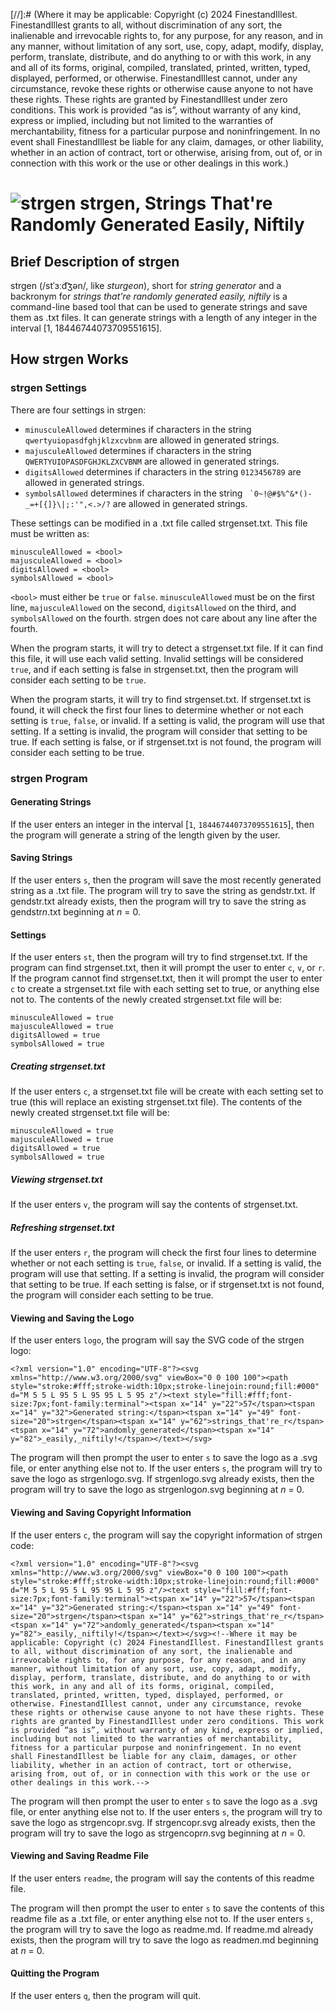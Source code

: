 [//]:# (Where it may be applicable: Copyright (c) 2024 FinestandIllest. FinestandIllest grants to all, without discrimination of any sort, the inalienable and irrevocable rights to, for any purpose, for any reason, and in any manner, without limitation of any sort, use, copy, adapt, modify, display, perform, translate, distribute, and do anything to or with this work, in any and all of its forms, original, compiled, translated, printed, written, typed, displayed, performed, or otherwise. FinestandIllest cannot, under any circumstance, revoke these rights or otherwise cause anyone to not have these rights. These rights are granted by FinestandIllest under zero conditions. This work is provided “as is”, without warranty of any kind, express or implied, including but not limited to the warranties of merchantability, fitness for a particular purpose and noninfringement. In no event shall FinestandIllest be liable for any claim, damages, or other liability, whether in an action of contract, tort or otherwise, arising from, out of, or in connection with this work or the use or other dealings in this work.)

# ![strgen](strgen.svg) strgen, Strings That're Randomly Generated Easily, Niftily

## Brief Description of strgen

strgen (/stˈɜːd͡ʒən/, like *sturgeon*), short for *string generator* and a backronym for *strings that're randomly generated easily, niftily* is a command-line based tool that can be used to generate strings and save them as .txt files. It can generate strings with a length of any integer in the interval [1, 18446744073709551615].

## How strgen Works

### strgen Settings

There are four settings in strgen:

- `minusculeAllowed` determines if characters in the string `qwertyuiopasdfghjklzxcvbnm` are allowed in generated strings.
- `majusculeAllowed` determines if characters in the string `QWERTYUIOPASDFGHJKLZXCVBNM` are allowed in generated strings.
- `digitsAllowed` determines if characters in the string `0123456789` are allowed in generated strings.
- `symbolsAllowed` determines if characters in the string `` `0~!@#$%^&*()-_=+[{]}\|;:'",<.>/?`` are allowed in generated strings.

These settings can be modified in a .txt file called strgenset.txt. This file must be written as:

```
minusculeAllowed = <bool>
majusculeAllowed = <bool>
digitsAllowed = <bool>
symbolsAllowed = <bool>
```

`<bool>` must either be `true` or `false`. `minusculeAllowed` must be on the first line, `majusculeAllowed` on the second, `digitsAllowed` on the third, and `symbolsAllowed` on the fourth. strgen does not care about any line after the fourth.

When the program starts, it will try to detect a strgenset.txt file. If it can find this file, it will use each valid setting. Invalid settings will be considered `true`, and if each setting is false in strgenset.txt, then the program will consider each setting to be `true`.

When the program starts, it will try to find strgenset.txt. If strgenset.txt is found, it will check the first four lines to determine whether or not each setting is `true`, `false`, or invalid. If a setting is valid, the program will use that setting. If a setting is invalid, the program will consider that setting to be true. If each setting is false, or if strgenset.txt is not found, the program will consider each setting to be true.

### strgen Program

#### Generating Strings

If the user enters an integer in the interval [`1`, `18446744073709551615`], then the program will generate a string of the length given by the user.

#### Saving Strings

If the user enters `s`, then the program will save the most recently generated string as a .txt file. The program will try to save the string as gendstr.txt. If gendstr.txt already exists, then the program will try to save the string as gendstr*n*.txt beginning at *n* = 0.

#### Settings

If the user enters `st`, then the program will try to find strgenset.txt. If the program can find strgenset.txt, then it will prompt the user to enter `c`, `v`, or `r`. If the program cannot find strgenset.txt, then it will prompt the user to enter `c` to create a strgenset.txt file with each setting set to true, or anything else not to. The contents of the newly created strgenset.txt file will be:

```
minusculeAllowed = true
majusculeAllowed = true
digitsAllowed = true
symbolsAllowed = true
```

##### Creating strgenset.txt

If the user enters `c`, a strgenset.txt file will be create with each setting set to true (this will replace an existing strgenset.txt file). The contents of the newly created strgenset.txt file will be:

```
minusculeAllowed = true
majusculeAllowed = true
digitsAllowed = true
symbolsAllowed = true
```

##### Viewing strgenset.txt

If the user enters `v`, the program will say the contents of strgenset.txt.

##### Refreshing strgenset.txt

If the user enters `r`, the program will check the first four lines to determine whether or not each setting is `true`, `false`, or invalid. If a setting is valid, the program will use that setting. If a setting is invalid, the program will consider that setting to be true. If each setting is false, or if strgenset.txt is not found, the program will consider each setting to be true.

#### Viewing and Saving the Logo

If the user enters `logo`, the program will say the SVG code of the strgen logo:

```
<?xml version="1.0" encoding="UTF-8"?><svg xmlns="http://www.w3.org/2000/svg" viewBox="0 0 100 100"><path style="stroke:#fff;stroke-width:10px;stroke-linejoin:round;fill:#000" d="M 5 5 L 95 5 L 95 95 L 5 95 z"/><text style="fill:#fff;font-size:7px;font-family:terminal"><tspan x="14" y="22">57</tspan><tspan x="14" y="32">Generated string:</tspan><tspan x="14" y="49" font-size="20">strgen</tspan><tspan x="14" y="62">strings_that're_r</tspan><tspan x="14" y="72">andomly_generated</tspan><tspan x="14" y="82">_easily,_niftily!</tspan></text></svg>
```

The program will then prompt the user to enter `s` to save the logo as a .svg file, or enter anything else not to. If the user enters `s`, the program will try to save the logo as strgenlogo.svg. If strgenlogo.svg already exists, then the program will try to save the logo as strgenlogo*n*.svg beginning at *n* = 0.

#### Viewing and Saving Copyright Information

If the user enters `c`, the program will say the copyright information of strgen code:

```
<?xml version="1.0" encoding="UTF-8"?><svg xmlns="http://www.w3.org/2000/svg" viewBox="0 0 100 100"><path style="stroke:#fff;stroke-width:10px;stroke-linejoin:round;fill:#000" d="M 5 5 L 95 5 L 95 95 L 5 95 z"/><text style="fill:#fff;font-size:7px;font-family:terminal"><tspan x="14" y="22">57</tspan><tspan x="14" y="32">Generated string:</tspan><tspan x="14" y="49" font-size="20">strgen</tspan><tspan x="14" y="62">strings_that're_r</tspan><tspan x="14" y="72">andomly_generated</tspan><tspan x="14" y="82">_easily,_niftily!</tspan></text></svg><!--Where it may be applicable: Copyright (c) 2024 FinestandIllest. FinestandIllest grants to all, without discrimination of any sort, the inalienable and irrevocable rights to, for any purpose, for any reason, and in any manner, without limitation of any sort, use, copy, adapt, modify, display, perform, translate, distribute, and do anything to or with this work, in any and all of its forms, original, compiled, translated, printed, written, typed, displayed, performed, or otherwise. FinestandIllest cannot, under any circumstance, revoke these rights or otherwise cause anyone to not have these rights. These rights are granted by FinestandIllest under zero conditions. This work is provided “as is”, without warranty of any kind, express or implied, including but not limited to the warranties of merchantability, fitness for a particular purpose and noninfringement. In no event shall FinestandIllest be liable for any claim, damages, or other liability, whether in an action of contract, tort or otherwise, arising from, out of, or in connection with this work or the use or other dealings in this work.-->
```

The program will then prompt the user to enter `s` to save the logo as a .svg file, or enter anything else not to. If the user enters `s`, the program will try to save the logo as strgencopr.svg. If strgencopr.svg already exists, then the program will try to save the logo as strgencopr*n*.svg beginning at *n* = 0.

#### Viewing and Saving Readme File

If the user enters `readme`, the program will say the contents of this readme file.

The program will then prompt the user to enter `s` to save the contents of this readme file as a .txt file, or enter anything else not to. If the user enters `s`, the program will try to save the logo as readme.md. If readme.md already exists, then the program will try to save the logo as readme*n*.md beginning at *n* = 0.

#### Quitting the Program

If the user enters `q`, then the program will quit.